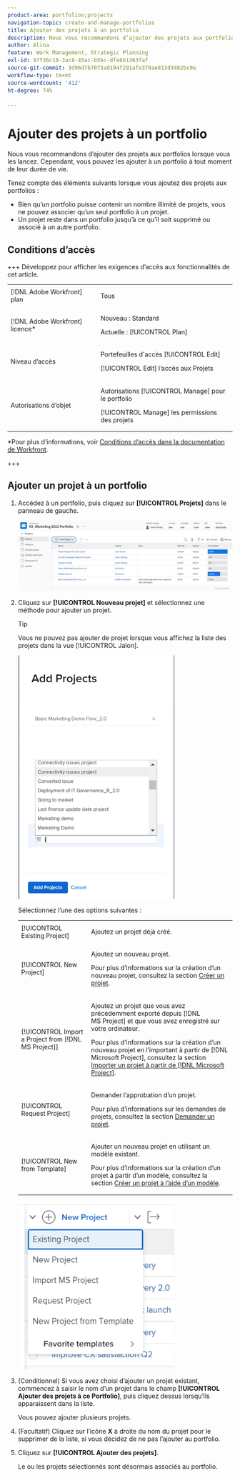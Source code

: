```yaml
---
product-area: portfolios;projects
navigation-topic: create-and-manage-portfolios
title: Ajouter des projets à un portfolio
description: Nous vous recommandons d’ajouter des projets aux portfolios lorsque vous les lancez. Cependant, vous pouvez les ajouter à un portfolio à tout moment de leur durée de vie.
author: Alina
feature: Work Management, Strategic Planning
exl-id: 97f36c18-3ac8-45ac-b5bc-dfe8b1363faf
source-git-commit: 3d96d7b7073ad194f291afe370ae813d3482bc9e
workflow-type: tm+mt
source-wordcount: '412'
ht-degree: 74%

---
```


# Ajouter des projets à un portfolio

<!--Audited: 7/2024-->

Nous vous recommandons d’ajouter des projets aux portfolios lorsque vous les lancez. Cependant, vous pouvez les ajouter à un portfolio à tout moment de leur durée de vie.

Tenez compte des éléments suivants lorsque vous ajoutez des projets aux portfolios :

* Bien qu’un portfolio puisse contenir un nombre illimité de projets, vous ne pouvez associer qu’un seul portfolio à un projet.
* Un projet reste dans un portfolio jusqu’à ce qu’il soit supprimé ou associé à un autre portfolio.

## Conditions d’accès

+++ Développez pour afficher les exigences d’accès aux fonctionnalités de cet article.

<table style="table-layout:auto"> 
 <col> 
 <col> 
 <tbody> 
  <tr> 
   <td role="rowheader">[!DNL Adobe Workfront] plan</td> 
   <td> <p>Tous</p>
   </td> 
  </tr> 
  <tr> 
   <td role="rowheader">[!DNL Adobe Workfront] licence*</td> 
   <td><p>Nouveau : Standard</p> 
   <p>Actuelle : [!UICONTROL Plan] </p> </td> 
  </tr> 
  <tr> 
   <td role="rowheader">Niveau d’accès</td> 
   <td> <p>Portefeuilles d'accès [!UICONTROL Edit]</p> <p>[!UICONTROL Edit] l’accès aux Projets</p> </td> 
  </tr> 
  <tr> 
   <td role="rowheader">Autorisations d’objet</td> 
   <td> <p>Autorisations [!UICONTROL Manage] pour le portfolio</p> <p>[!UICONTROL Manage] les permissions des projets</p>  </td> 
  </tr> 
 </tbody> 
</table>

*Pour plus d’informations, voir [Conditions d’accès dans la documentation de Workfront](/help/quicksilver/administration-and-setup/add-users/access-levels-and-object-permissions/access-level-requirements-in-documentation.md).

+++

## Ajouter un projet à un portfolio

1. Accédez à un portfolio, puis cliquez sur **[!UICONTROL Projets]** dans le panneau de gauche.

   ![Portfolio avec projets](assets/qs-portfolio-with-projects-350x90.png)

1. Cliquez sur **[!UICONTROL Nouveau projet]** et sélectionnez une méthode pour ajouter un projet.

   >[!TIP]
   >
   >Vous ne pouvez pas ajouter de projet lorsque vous affichez la liste des projets dans la vue [!UICONTROL Jalon].

   ![Ajouter un projet existant](assets/add-existing-project-from-portfolio-window-nwe-350x545.png)

   Sélectionnez l’une des options suivantes :

   <table style="table-layout:auto"> 
    <col> 
    <col> 
    <tbody> 
     <tr> 
      <td role="rowheader">[!UICONTROL Existing Project]</td> 
      <td> <p>Ajoutez un projet déjà créé.</p> </td> 
     </tr> 
     <tr> 
      <td role="rowheader">[!UICONTROL New Project]</td> 
      <td> <p>Ajoutez un nouveau projet. </p> <p>Pour plus d’informations sur la création d’un nouveau projet, consultez la section <a href="../../../manage-work/projects/create-projects/create-project.md" class="MCXref xref">Créer un projet</a>.</p> </td> 
     </tr> 
     <tr> 
      <td role="rowheader">[!UICONTROL Import a Project from [!DNL MS Project]] </td> 
      <td> <p>Ajoutez un projet que vous avez précédemment exporté depuis [!DNL MS Project] et que vous avez enregistré sur votre ordinateur. </p> <p>Pour plus d’informations sur la création d’un nouveau projet en l’important à partir de [!DNL Microsoft Project], consultez la section <a href="../../../manage-work/projects/create-projects/import-project-from-ms-project.md" class="MCXref xref">Importer un projet à partir de [!DNL Microsoft Project]</a>.</p> </td> 
     </tr> 
     <tr> 
      <td role="rowheader">[!UICONTROL Request Project]</td> 
      <td> <p>Demander l’approbation d’un projet.</p> <p>Pour plus d’informations sur les demandes de projets, consultez la section <a href="../../../manage-work/projects/create-projects/request-project.md">Demander un projet</a>. </p> </td> 
     </tr> 
     <tr> 
      <td role="rowheader">[!UICONTROL New from Template]</td> 
      <td> <p>Ajouter un nouveau projet en utilisant un modèle existant. </p> <p>Pour plus d’informations sur la création d’un projet à partir d’un modèle, consultez la section <a href="../../../manage-work/projects/create-projects/create-project-from-template.md" class="MCXref xref">Créer un projet à l’aide d’un modèle</a>.</p> </td> 
     </tr> 
    </tbody> 
   </table>

   ![Liste déroulante du nouveau projet](assets/new-project-dropdown-expanded-from-portfolio-nwe-350x376.png)

1. (Conditionnel) Si vous avez choisi d’ajouter un projet existant, commencez à saisir le nom d’un projet dans le champ **[!UICONTROL Ajouter des projets à ce Portfolio]**, puis cliquez dessus lorsqu’ils apparaissent dans la liste.

   Vous pouvez ajouter plusieurs projets.

1. (Facultatif) Cliquez sur l’icône **X** à droite du nom du projet pour le supprimer de la liste, si vous décidez de ne pas l’ajouter au portfolio.

   <!--replace last step with this, for unshim: 1. (Optional) Click the **Delete** icon ![Delete icon](assets/delete-icon.png) next to the name of a project if you decide not to add it to the portfolio.-->

1. Cliquez sur **[!UICONTROL Ajouter des projets]**.

   Le ou les projets sélectionnés sont désormais associés au portfolio.
